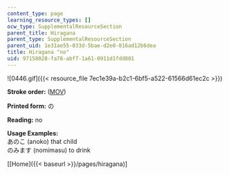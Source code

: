 ```yaml
---
content_type: page
learning_resource_types: []
ocw_type: SupplementalResourceSection
parent_title: Hiragana
parent_type: SupplementalResourceSection
parent_uid: 1e31ae55-033d-5bae-d2e0-816ad12b6dea
title: Hiragana "no"
uid: 97158028-fa78-abf7-1a61-0911d1fdd801
---
```


![0446.gif]({{< resource_file 7ec1e39a-b2c1-6bf5-a522-61566d61ec2c >}})

**Stroke order:** ([MOV](http://www.archive.org/download/MITRES21F.01S10_HIRAGANA_CHARACTERS/0446.mov))

**Printed form:** の

**Reading:** no

**Usage Examples:**  
あのこ (anoko) that child  
のみます (nomimasu) to drink

  
\[[Home]({{< baseurl >}}/pages/hiragana)\]